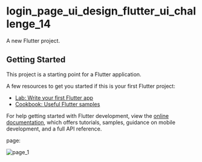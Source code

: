 # login_page_ui_design_flutter_ui_challenge_14

A new Flutter project.

## Getting Started

This project is a starting point for a Flutter application.

A few resources to get you started if this is your first Flutter project:

- [Lab: Write your first Flutter app](https://docs.flutter.dev/get-started/codelab)
- [Cookbook: Useful Flutter samples](https://docs.flutter.dev/cookbook)

For help getting started with Flutter development, view the
[online documentation](https://docs.flutter.dev/), which offers tutorials,
samples, guidance on mobile development, and a full API reference.



page: 


![page_1](https://github.com/VITianLalit/Login_Page_UI_Design_flutter_UI_Challenge_14.github.io/assets/98540540/792784d1-71a9-4952-9c6a-01a981320a2b)
